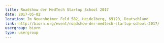```yaml
---
title: Roadshow der MedTech Startup School 2017
date: 2017-05-02
location: Im Neuenheimer Feld 582, Heidelberg, 69120, Deutschland
link: http://biorn.org/event/roadshow-der-medtech-startup-school-2017/
usergroup: biorn
type: usergroup
---
```

